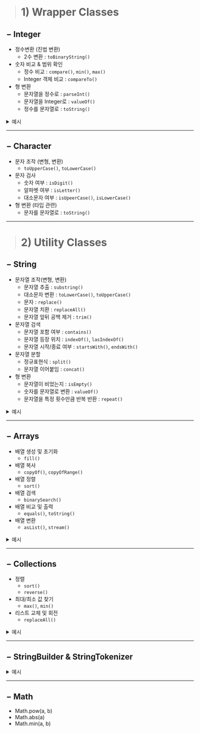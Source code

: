 > # 1) Wrapper Classes



## $-$ Integer
- 정수변환 (진법 변환)
    - 2수 변환 : `toBinaryString()`
- 숫자 비교 & 범위 확인
    - 정수 비교 : `compare()`, `min()`, `max()`
    - Integer 객체 비교 : `compareTo()`
- 형 변환
    - 문자열을 정수로 : `parseInt()`
    - 문자열을 Integer로 : `valueOf()`
    - 정수를 문자열로 : `toString()`

<details>
<summary>예시</summary>
<div markdown="1">

```java
/**
 * toBinaryString
 * 
 * @param i 정수
 * @return 2진수 String
 */
String toBinaryString(int i){}
// - System.out.println(Integer.toBinaryString(255)); 
// - 결과 : "11111111"

/**
 * compare
 * 
 * @param x @param y : 두 정수 x, y
 * @return x < y 이면 -1, x == y 이면 0, x > y 이면 1
 */
int compare(int x, int y){}
// - int n = Intetger.compare(1, 2);
// - 결과 : -1
```
</div>
</details>

---

## $-$ Character
- 문자 조작 (변형, 변환)
  - `toUpperCase()`, `toLowerCase()`
- 문자 검사
  - 숫자 여부 : `isDigit()`
  - 알파벳 여부 : `isLetter()`
  - 대소문자 여부 : `isUpeerCase()`, `isLowerCase()`
- 형 변환 (타입 관련)
  - 문자를 문자열로 : `toString()`

---

> # 2) Utility Classes


## $-$ String
- 문자열 조작(변형, 변환)
  - 문자열 추출 : `substring()`
  - 대소문자 변환 : `toLowerCase()`, `toUpperCase()`
  - 문자 : `replace()`
  - 문자열 치환 : `replaceAll()`
  - 문자열 앞뒤 공백 제거 : `trim()`
- 문자열 검색
  - 문자열 포함 여부 : `contains()`
  - 문자열 등장 위치 : `indexOf()`, `lasIndexOf()`
  - 문자열 시작/종료 여부 : `startsWith()`, `endsWith()`
- 문자열 분할
  - 정규표현식 : `split()`
  - 문자열 이어붙임 : `concat()`
- 형 변환
  - 문자열이 비었는지 : `isEmpty()`
  - 숫자를 문자열로 변환 : `valueOf()`
  - 문자열을 특정 횟수만큼 반복 반환 : `repeat()`

<details>
<summary>예시</summary>
<div markdown="1">

```java
/**
 * substring
 * 
 * @param beginIndex 시작 인덱스
 * @param endIndex (생략 가능) 끝 인덱스 
 * @return begin ~ end 위치의 문자열 리턴
 *         endIndex 생략 시 beginIndex 이후 위치의 문자열 리턴
 */
public String substring(int beginIndex, int endIndex);


/**
 * toLowerCase
 * 
 * @return String을 소문자 String으로 리턴
 */
public String toLowerCase() {}

/**
 * toUpperCase
 * 
 * @return String을 대문자 String으로 리턴
 */
public String toUpperCase() {}

/**
 * contains 
 * 
 * @param s 문자 시퀀스 (String, StringBuilder 등)
 * @return 주어진 문자 시퀀스가 포함되어 있으면 true, 그렇지 않으면 false
 */
public boolean contains(CharSequence s) {}

/**
 * replace
 *
 * @param oldChar 기존에 변경할 문자
 * @param newChar 새로 대체할 문자
 * @return 문자열 내에서 특정 문자(oldChar)를 새로운 문자(newChar)로 변경
 */
public String replace(char oldChar, char newChar) {}

/**
 * replaceAll
 * 
 * @param regex 변경할 패턴을 나타내는 정규 표현식
 * @param replacement 대체할 문자열
 * @return 정규 표현식(regex)에 해당하는 문자열을 새로운 문자열(replacement)로 변경
 */
public String replaceAll(String regex, String replacement) {}


/**
 * split 
 *
 * @param regex 분할 기준이 되는 정규 표현식
 * @param limit (생략 가능) 최대 분할 개수 (결과 배열의 길이가 최대 limit 개)
 * @return 정규 표현식(regex)을 기준으로 문자열을 최대 limit 개수만큼 분할 후 분할된 문자열 배열
 */
public String[] split(String regex, int limit) {}

/**
 * indexOf
 *
 * @param str 검색할 문자열
 * @param fromIndex (생략 가능) 검색을 시작할 인덱스
 * @return 문자열에서 특정 문자열(str)의 첫 등장 위치(인덱스)를 반환, 없으면 -1 
 */
public int indexOf(String str, int fromIndex) {}


/**
 * lastIndexOf
 *
 * @param str 검색할 문자열
 * @param fromIndex (생략 가능) 검색을 시작할 인덱스 (이 인덱스부터 왼쪽 방향으로 검색)
 * @return 문자열에서 특정 문자열(str)의 마지막 등장 위치(인덱스)를 반환, 없으면 -1
 */
public int lastIndexOf(String str, int fromIndex) {}

/**
 * startsWith
 *
 * @param prefix 확인할 접두사
 * @return 문자열이 지정된 접두사(prefix)로 시작하면 true, 그렇지 않으면 false
 */
public boolean startsWith(String prefix) {}

/**
 * endsWith
 *
 * @param suffix 확인할 접미사
 * @return 문자열이 지정된 접미사(suffix)로 끝나면 true, 그렇지 않으면 false
 */
public boolean endsWith(String suffix) {}

/**
 * valueOf
 *
 * @param i 변환할 정수
 * @return 주어진 정수 값을 문자열로 변환
 */
public static String valueOf(int i) {}
```
</div>
</details>


---
## $-$ Arrays

- 배열 생성 및 초기화
    - `fill()`
- 배열 복사
    - `copyOf()`, `copyOfRange()`
- 배열 정렬
    - `sort()`
- 배열 검색
    - `binarySearch()`
- 배열 비교 및 출력
    - `equals()`, `toString()`
- 배열 변환
    - `asList()`, `stream()`

<details>
<summary>예시</summary>
<div markdown="1">

```java
/**
 * 배열의 모든 요소를 특정 값으로 채웁니다.
 *
 * @param <T> 배열 요소의 타입
 * @param a 채울 배열
 * @param val 설정할 값
 */
public static <T> void fill(T[] a, T val) {}
// 예: Arrays.fill(arr, 5); → 모든 요소가 5로 채워짐

/**
 * 지정된 범위의 배열 요소를 특정 값으로 채웁니다.
 *
 * @param a 대상 배열
 * @param fromIndex 시작 인덱스 (포함)
 * @param toIndex 끝 인덱스 (제외)
 * @param val 설정할 값
 */
public static void fill(int[] a, int fromIndex, int toIndex, int val) {}
// 예: Arrays.fill(arr, 2, 5, 3); → arr[2] ~ arr[4]을 3으로 채움

/**
 * 기존 배열을 복사하여 새로운 배열을 생성합니다.
 *
 * @param original 원본 배열
 * @param newLength 새로운 배열의 길이
 * @return 복사된 배열
 */
public static int[] copyOf(int[] original, int newLength) {}
// 예: int[] copy = Arrays.copyOf(arr, 5); → 길이가 5인 배열 반환

/**
 * 배열의 특정 범위를 복사하여 새로운 배열을 생성합니다.
 *
 * @param original 원본 배열
 * @param from 시작 인덱스 (포함)
 * @param to 끝 인덱스 (제외)
 * @return 복사된 배열
 */
public static int[] copyOfRange(int[] original, int from, int to) {}
// 예: int[] subArray = Arrays.copyOfRange(arr, 2, 5); → arr[2] ~ arr[4] 복사

/**
 * 배열을 오름차순으로 정렬합니다.
 *
 * @param a 정렬할 배열
 */
public static void sort(int[] a) {}
// 예: Arrays.sort(arr); → 오름차순 정렬

/**
 * 배열의 특정 범위만 정렬합니다.
 *
 * @param a 정렬할 배열
 * @param fromIndex 시작 인덱스 (포함)
 * @param toIndex 끝 인덱스 (제외)
 */
public static void sort(int[] a, int fromIndex, int toIndex) {}
// 예: Arrays.sort(arr, 1, 5); → arr[1] ~ arr[4]만 정렬

/**
 * 사용자 지정 Comparator를 사용하여 배열을 정렬합니다.
 *
 * @param a 정렬할 배열
 * @param c Comparator 객체
 */
public static <T> void sort(T[] a, Comparator<? super T> c) {}
// 예: Arrays.sort(arr, Comparator.reverseOrder()); → 내림차순 정렬

/**
 * 배열에서 특정 값을 이진 검색(Binary Search)하여 인덱스를 반환합니다.
 * 배열이 정렬되어 있어야 합니다.
 *
 * @param a 검색할 배열 (오름차순 정렬 필수)
 * @param key 찾을 값
 * @return key의 위치 (없으면 음수)
 */
public static int binarySearch(int[] a, int key) {}
// 예: int index = Arrays.binarySearch(arr, 5); → key 값이 있는 위치 반환

/**
 * 배열에서 특정 범위 내에서 값을 검색합니다.
 *
 * @param a 검색할 배열 (오름차순 정렬 필수)
 * @param fromIndex 시작 인덱스 (포함)
 * @param toIndex 끝 인덱스 (제외)
 * @param key 찾을 값
 * @return key의 위치 (없으면 음수)
 */
public static int binarySearch(int[] a, int fromIndex, int toIndex, int key) {}

/**
 * 두 배열이 동일한지 비교합니다.
 *
 * @param a 첫 번째 배열
 * @param b 두 번째 배열
 * @return 두 배열이 같으면 true, 다르면 false
 */
public static boolean equals(int[] a, int[] b) {}
// 예: Arrays.equals(arr1, arr2); → 배열 비교 결과 반환

/**
 * 배열을 보기 좋은 문자열로 변환합니다.
 *
 * @param a 변환할 배열
 * @return 문자열 표현
 */
public static String toString(int[] a) {}
// 예: Arrays.toString(arr); → "[1, 2, 3]" 형태의 문자열 출력

/**
 * 가변인자(Varargs)를 이용하여 리스트를 배열로 변환합니다.
 *
 * @param <T> 배열 요소 타입
 * @param a 리스트 변환할 배열
 * @return 변환된 List 객체 (고정 크기)
 */
public static <T> List<T> asList(T... a) {}
// 예: List<Integer> list = Arrays.asList(1, 2, 3);
```
</div>
</details>

---

## $-$ Collections
- 정렬
  - `sort()`
  - `reverse()`
- 최대/최소 값 찾기
  - `max()`, `min()`
- 리스트 교체 및 회전
  - `replaceAll()`

<details>
<summary>예시</summary>
<div markdown="1">


```java
/**
 * 리스트를 오름차순 정렬 (Comparable<T> 기준)
 */
void sort(List<T> list) {}
// Collections.sort(list);

/**
 * 리스트를 내림차순 정렬
 */
void sort(List<T> list, Comparator<? super T> c) {}

/**
 * 리스트 요소 순서를 뒤집음
 */
void reverse(List<T> list) {}
// Collections.reverse(list);

/**
 * 컬렉션에서 최댓값 반환 (Comparable<T> 기준)
 */
T max(Collection<T> coll) {}
// System.out.println(Collections.max(list));

/**
 * 컬렉션에서 최솟값 반환
 */
T min(Collection<T> coll) {}

/**
 * 리스트 내 특정 요소를 새로운 요소로 일괄 변경
 */
boolean replaceAll(List<T> list, T oldVal, T newVal) {}
// Collections.replaceAll(list, "A", "X");
```

</div>
</details>

---


## $-$ StringBuilder & StringTokenizer

<details>
<summary>예시</summary>
<div markdown="1">

```java
StringBuilder sb = new StringBuilder();
// String 넣어서 초기화 가능
StringBuilder t = new StringBuilder(s.substring(l, r + 1));

public StringBuilder delete(int start, int end); // start ~ end 까지 삭제
public StringBuilder insert(int offset, String str); // offset 위치에 str 에 전달된 문자열 추가
public StringBuilder replcae(int start, int end, String str); // start ~ end 내용을 str 로 대체
public StringBuilder reverse(); // 문자열 뒤집기


// 디폴트로 delim 에 " \t\n\r\f" 가 들어가있음 
// StringTokenizer 는 빈 문자열 ("") 무시
StringTokenizer st = new StringTokenzier(String str, String delim);
while(st.hasMoreTokens()) {}
st.nextToken(); 
```

</div>
</details>

---


## $-$ Math 
- Math.pow(a, b)
- Math.abs(a)
- Math.min(a, b)